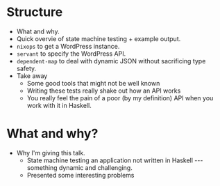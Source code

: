 # Structure

- What and why.
- Quick overvie of state machine testing + example output.
- `nixops` to get a WordPress instance.
- `servant` to specify the WordPress API.
- `dependent-map` to deal with dynamic JSON without sacrificing type safety.
- Take away
   + Some good tools that might not be well known
   + Writing these tests really shake out how an API works
   + You really feel the pain of a poor (by my definition) API when you work with it in Haskell.

<!-- actual talk notes below here -->

# What and why?

- Why I'm giving this talk.
   + State machine testing an application not written in Haskell --- something dynamic and challenging.
   + Presented some interesting problems

